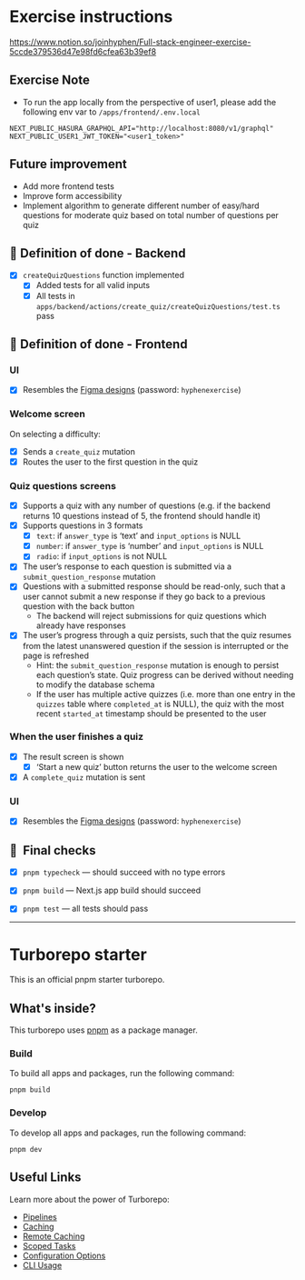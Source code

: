 # Exercise instructions

https://www.notion.so/joinhyphen/Full-stack-engineer-exercise-5ccde379536d47e98fd6cfea63b39ef8

## Exercise Note 

- To run the app locally from the perspective of user1, please add the following env var to `/apps/frontend/.env.local`
```
NEXT_PUBLIC_HASURA_GRAPHQL_API="http://localhost:8080/v1/graphql"
NEXT_PUBLIC_USER1_JWT_TOKEN="<user1_token>"
```

## Future improvement 
- Add more frontend tests
- Improve form accessibility 
- Implement algorithm to generate different number of easy/hard questions for moderate quiz based on total number of questions per quiz

## 🏁 Definition of done - Backend

- [x]  `createQuizQuestions` function implemented
    - [x]  Added tests for all valid inputs
    - [x]  All tests in `apps/backend/actions/create_quiz/createQuizQuestions/test.ts` pass
    
## 🏁 Definition of done - Frontend

### **UI**

- [x]  Resembles the [Figma designs](https://www.figma.com/file/01u1PJtOwHZgfMJk5jtNUd/Full-stack-engineer-exercise) (password: `hyphenexercise`)

### **Welcome screen**

On selecting a difficulty:

- [x]  Sends a `create_quiz` mutation
- [x]  Routes the user to the first question in the quiz

### **Quiz questions screens**

- [x]  Supports a quiz with any number of questions (e.g. if the backend returns 10 questions instead of 5, the frontend should handle it)
- [x]  Supports questions in 3 formats
    - [x]  `text`: if `answer_type` is ‘text’ and `input_options` is NULL
    - [x]  `number`: if `answer_type` is ‘number’ and `input_options` is NULL
    - [x]  `radio`: if `input_options` is not NULL
- [x]  The user’s response to each question is submitted via a `submit_question_response` mutation
- [x]  Questions with a submitted response should be read-only, such that a user cannot submit a new response if they go back to a previous question with the back button
    - The backend will reject submissions for quiz questions which already have responses
- [x]  The user’s progress through a quiz persists, such that the quiz resumes from the latest unanswered question if the session is interrupted or the page is refreshed
    - Hint: the `submit_question_response` mutation is enough to persist each question’s state. Quiz progress can be derived without needing to modify the database schema
    - If the user has multiple active quizzes (i.e. more than one entry in the `quizzes` table where `completed_at` is NULL), the quiz with the most recent `started_at` timestamp should be presented to the user

### **When the user finishes a quiz**

- [x]  The result screen is shown
    - [x]  ‘Start a new quiz’ button returns the user to the welcome screen
- [x]  A `complete_quiz` mutation is sent

### **UI**

- [x]  Resembles the [Figma designs](https://www.figma.com/file/01u1PJtOwHZgfMJk5jtNUd/Full-stack-engineer-exercise) (password: `hyphenexercise`)

## 🏁  Final checks

- [x]  `pnpm typecheck` — should succeed with no type errors
- [x]  `pnpm build` — Next.js app build should succeed
- [x]  `pnpm test` — all tests should pass



---

# Turborepo starter

This is an official pnpm starter turborepo.

## What's inside?

This turborepo uses [pnpm](https://pnpm.io) as a package manager.

### Build

To build all apps and packages, run the following command:

```
pnpm build
```

### Develop

To develop all apps and packages, run the following command:

```
pnpm dev
```

## Useful Links

Learn more about the power of Turborepo:

- [Pipelines](https://turborepo.org/docs/core-concepts/pipelines)
- [Caching](https://turborepo.org/docs/core-concepts/caching)
- [Remote Caching](https://turborepo.org/docs/core-concepts/remote-caching)
- [Scoped Tasks](https://turborepo.org/docs/core-concepts/scopes)
- [Configuration Options](https://turborepo.org/docs/reference/configuration)
- [CLI Usage](https://turborepo.org/docs/reference/command-line-reference)
